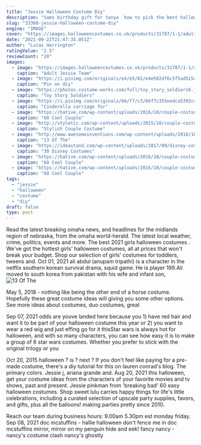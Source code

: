 ```yaml
---
title: "Jessie Halloween Costume Diy"
description: "Sams birthday gift for tanya  how to pick the best halloween costume  is it a macaron or a macaroon? sam showered his girlfriend with some bday gifts, and 1 was a big hit! whats the 1 question to"
slug: "33360-jessie-halloween-costume-diy"
engine: "IMAGE"
cover: "https://images.halloweencostumes.co.uk/products/31787/1-1/adult-jessie-team-rocket-costume.jpg"
date: "2021-09-22T21:47:35.051Z"
author: "Lucas Harrington"
ratingValue: "2.5"
reviewCount: "28"
images:
  - image: "https://images.halloweencostumes.co.uk/products/31787/1-1/adult-jessie-team-rocket-costume.jpg"
    caption: "Adult Jessie Team"
  - image: "https://i.pinimg.com/originals/e4/e5/82/e4e582df6c5f5ad51543465b966989ea.jpg"
    caption: "Pin on diy"
  - image: "https://photos.costume-works.com/full/toy_story_soldiers6.jpg"
    caption: "Toy Story Soldiers"
  - image: "https://i.pinimg.com/originals/b6/f7/c3/b6f7c355eedca5393c4230d8254c6916.jpg"
    caption: "Cinderella carriage for"
  - image: "https://hative.com/wp-content/uploads/2016/10/couple-costumes/26-couple-costume-ideas-1.jpg"
    caption: "60 Cool Couple"
  - image: "http://styletic.com/wp-content/uploads/2015/10/couple-costume-ideas/14-couple-costume-ideas.jpg"
    caption: "Stylish Couple Costume"
  - image: "http://www.awesomeinventions.com/wp-content/uploads/2016/10/cute-halloween-costumes-toy-story-woody-jessie.jpg"
    caption: "13 Of The"
  - image: "https://ideastand.com/wp-content/uploads/2017/09/disney-costumes/23-disney-halloween-costume-diy.jpg"
    caption: "30 Disney Costumes"
  - image: "https://hative.com/wp-content/uploads/2016/10/couple-costumes/17-couple-costume-ideas.jpg"
    caption: "60 Cool Couple"
  - image: "https://hative.com/wp-content/uploads/2016/10/couple-costumes/20-couple-costume-ideas-6.jpg"
    caption: "60 Cool Couple"
tags:
  - "jessie"
  - "halloween"
  - "costume"
  - "diy"
draft: false
type: post
---
```


Read the latest breaking omaha news, and headlines for the midlands region of nebraska, from the omaha world-herald. The latest local weather, crime, politics, events and more. The best 2021 girls halloween costumes . We've got the hottest girls' halloween costumes, all at prices that won't break your budget. Shop our selection of girls' costumes for toddlers, tweens and. Oct 01, 2021 ali abdul (anupam tripathi) is a character in the netflix southern korean survival drama, squid game. He is player 199.Ali moved to south korea from pakistan with his wife and infant son,
![13 Of The](http://www.awesomeinventions.com/wp-content/uploads/2016/10/cute-halloween-costumes-toy-story-woody-jessie.jpg "13 Of The")

May 5, 2018 - nothing like being the other end of a horse costume. Hopefully these great costume ideas will giving you some other options. See more ideas about costumes, duo costumes, great
<!--inArticleAds-->

<!--galleryOne-->

Sep 07, 2021 odds are youve landed here because you 1) have red hair and want it to be part of your halloween costume this year or 2) you want to wear a red wig and just effing go for it thisStar wars is always hot for halloween, and with so many characters, you can see how easy it is to make a group of 6 star wars costumes. Whether you prefer to stick with the original trilogy or you
<!--inArticleAds-->

<!--galleryTwo-->

Oct 20, 2015 halloween ? is ? next ?  If you don't feel like paying for a pre-made costume, there's a diy tutorial for this on lauren conrad's blog. The primary colors. Jessie j, ariana grande and. Aug 20, 2021 this halloween, get your costume ideas from the characters of your favorite movies and tv shows, past and present.  Jessie pinkman from 'breaking bad' 60 easy halloween costumes. Shop sweet lulu carries happy things for life's little celebrations, including a curated selection of upscale party supplies, favors, and gifts, plus all the balloons! making parties pretty since 2010.
<!--galleryThree-->

Reach our team during business hours: 9.00am  5.30pm est monday  friday. Sep 08, 2021 doc mcstuffins - hallie halloween  don't fence me in doc mcstuffins mirror, mirror on my penguin  hide and eek! fancy nancy - nancy's costume clash  nancy's ghostly
